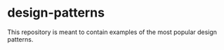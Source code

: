# design-patterns
This repository is meant to contain examples of the most popular design patterns.
